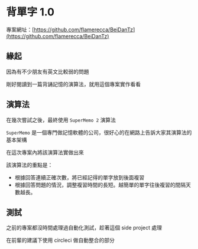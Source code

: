 # 背單字 1.0
專案網址：[https://github.com/flamerecca/BeiDanTz](https://github.com/flamerecca/BeiDanTz)

## 緣起
因為有不少朋友有英文比較弱的問題

剛好閱讀到一篇背誦記憶的演算法，就用這個專案實作看看

## 演算法
在幾次嘗試之後，最終使用 `SuperMemo 2` 演算法

`SuperMemo` 是一個專門做記憶軟體的公司，很好心的在網路上告訴大家其演算法的基本架構

在這次專案內將該演算法實做出來

該演算法的重點是：

* 根據回答連續正確次數，將已經記得的單字放到後面複習
* 根據回答問題的情況，調整複習時間的長短。越簡單的單字往後複習的間隔天數越長。


## 測試

之前的專案都沒時間處理過自動化測試，趁著這個 side project 處理

在前輩的建議下使用 circleci 做自動整合的部分


